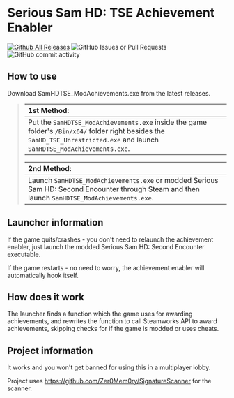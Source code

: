 # Serious Sam HD: TSE Achievement Enabler
[![Github All Releases](https://img.shields.io/github/downloads/flashintv/SamHDTSE_ModAchievements/total.svg)]()
![GitHub Issues or Pull Requests](https://img.shields.io/github/issues/flashintv/SamHDTSE_ModAchievements)
![GitHub commit activity](https://img.shields.io/github/commit-activity/t/flashintv/SamHDTSE_ModAchievements)

## How to use
Download SamHDTSE_ModAchievements.exe from the latest releases.
>| 1st Method: |
>|:- |
>| Put the `SamHDTSE_ModAchievements.exe` inside the game folder's `/Bin/x64/` folder right besides the `SamHD_TSE_Unrestricted.exe` and launch `SamHDTSE_ModAchievements.exe`. |
>
>| 2nd Method: |
>|:- |
>| Launch `SamHDTSE_ModAchievements.exe` or modded Serious Sam HD: Second Encounter through Steam and then launch `SamHDTSE_ModAchievements.exe`. |

## Launcher information
If the game quits/crashes - you don't need to relaunch the achievement enabler, just launch the modded Serious Sam HD: Second Encounter executable.

If the game restarts - no need to worry, the achievement enabler will automatically hook itself.

## How does it work
The launcher finds a function which the game uses for awarding achievements, and rewrites the function to call Steamworks API to award achievements, skipping checks for if the game is modded or uses cheats.

## Project information
It works and you won't get banned for using this in a multiplayer lobby.

Project uses https://github.com/Zer0Mem0ry/SignatureScanner for the scanner.
